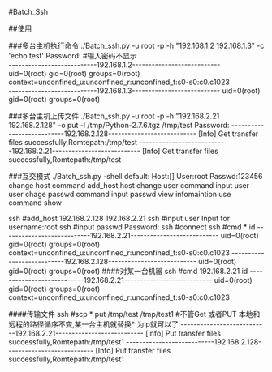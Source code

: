 #Batch_Ssh

##使用

###多台主机执行命令
./Batch_ssh.py -u root -p -h "192.168.1.2 192.168.1.3" -c 'echo test' 
Password:                     #输入密码不显示                        
---------------------------192.168.1.2---------------------------    <br>
uid=0(root) gid=0(root) groups=0(root) context=unconfined_u:unconfined_r:unconfined_t:s0-s0:c0.c1023 <br> 
---------------------------192.168.1.3---------------------------
uid=0(root) gid=0(root) groups=0(root)




###多台主机上传文件
./Batch_ssh.py -u root -p -h "192.168.2.21 192.168.2.128" -o put -l /tmp/Python-2.7.6.tgz /tmp/test
Password: 
---------------------------192.168.2.128---------------------------
[Info]                     Get transfer files successfully,Romtepath:/tmp/test
---------------------------192.168.2.21---------------------------
[Info]                     Get transfer files successfully,Romtepath:/tmp/test


###互交模式
./Batch_ssh.py -shell
default:
            Host:[]
            User:root
            Passwd:123456
            change host  command  add_host  host
            change user  command  input user user
            chage passwd command  input passwd
            view infomaintion use command show
           
ssh #add_host 192.168.2.128 192.168.2.21
ssh #input user
Input for username:root
ssh #input passwd
Password:
ssh #connect
ssh #cmd * id
---------------------------192.168.2.21---------------------------
uid=0(root) gid=0(root) groups=0(root) context=unconfined_u:unconfined_r:unconfined_t:s0-s0:c0.c1023
---------------------------192.168.2.128---------------------------
uid=0(root) gid=0(root) groups=0(root)
####对某一台机器
ssh #cmd 192.168.2.21 id
---------------------------192.168.2.21---------------------------
uid=0(root) gid=0(root) groups=0(root) context=unconfined_u:unconfined_r:unconfined_t:s0-s0:c0.c1023

####传输文件
ssh #scp * put /tmp/test /tmp/test1                                  #不管Get 或者PUT  本地和远程的路径循序不变,某一台主机就替换* 为ip就可以了
---------------------------192.168.2.21---------------------------
[Info]                     Put transfer files successfully,Romtepath:/tmp/test1
---------------------------192.168.2.128---------------------------
[Info]                     Put transfer files successfully,Romtepath:/tmp/test1


